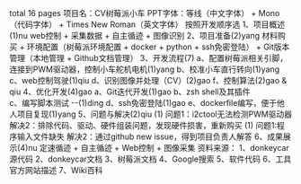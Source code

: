total 16 pages
项目名：CV树莓派小车
PPT字体：等线（中文字体） + Mono（代码字体） + Times New Roman（英文字体）
按照开发顺序选
1、项目概述(1)nu
     web控制 + 采集数据 + 自主循迹 + 图像识别
2、项目准备(2)yang
    材料购买 + 环境配置（树莓派环境配置 + docker + python + ssh免密登陆） + Git版本管理（本地管理 + Github文档管理）
3、开发流程(7)
    a、配置树莓派相关引脚，连接到PWM驱动器，控制小车舵机电机(1)yang
    b、校准小车直行转向(1)yang
    c、web控制驾驶(1)qiu
    d、识别图像并处理（CV）(2)gao
    f、控制算法(2)gao & qiu
4、优化开发(4)gao
    a、Git迭代开发(1)gao
    b、zsh shell及其插件 \
    c、编写脚本测试      --(1)ding
    d、ssh免密登陆(1)gao
    e、dockerfile编写，便于他人项目复现(1)yang
5、问题与解决(2)qiu
    (1)
    问题1：i2ctool无法检测PWM驱动器
    解决2：排除代码、驱动、硬件组装问题，发现硬件损害，重新购买
    (1)
    问题1:程序输入文件缺失
    解决2：通过github new issue，得到项目负责人解答
6、成果展示(4)nu
    定速循迹 + 自主循迹 + Web控制 + 图像采集
资料来源：
    1、donkeycar源代码
    2、donkeycar文档
    3、树莓派文档
    4、Google搜索
    5、软件代码
    6、工具官方网站描述
    7、Wiki百科